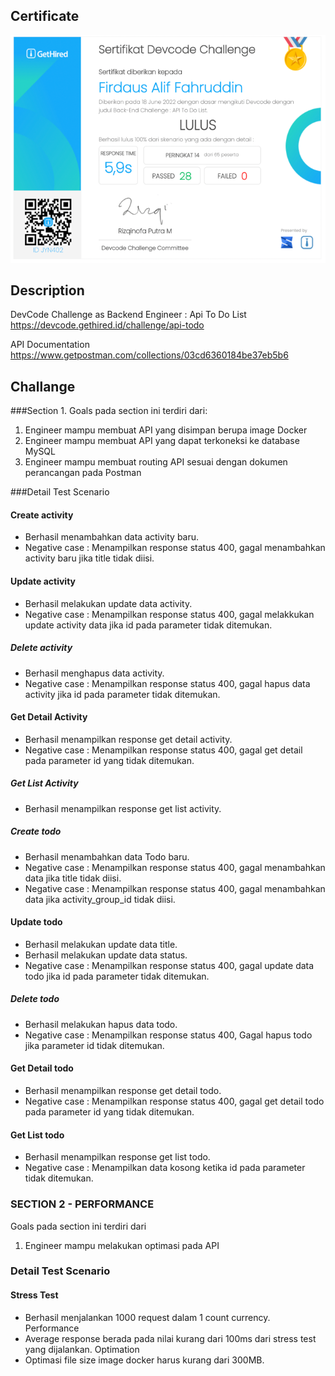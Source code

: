 ## Certificate
![sertifikat](https://github.com/firdausalif/challenge-todolist/blob/main/sert.png?raw=true)

## Description
DevCode Challenge as Backend Engineer : Api To Do List
https://devcode.gethired.id/challenge/api-todo

API Documentation
https://www.getpostman.com/collections/03cd6360184be37eb5b6

## Challange

###Section 1.
Goals pada section ini terdiri dari:
1. Engineer mampu membuat API yang disimpan berupa image Docker
2. Engineer mampu membuat API yang dapat terkoneksi ke database MySQL
3. Engineer mampu membuat routing API sesuai dengan dokumen perancangan pada Postman

###Detail Test Scenario

#### Create activity
- Berhasil menambahkan data activity baru.
- Negative case : Menampilkan response status 400, gagal menambahkan activity baru jika title tidak diisi.

#### Update activity
- Berhasil melakukan update data activity.
- Negative case : Menampilkan response status 400, gagal melakkukan update activity data jika id pada parameter tidak ditemukan.

##### Delete activity
- Berhasil menghapus data activity.
- Negative case : Menampilkan response status 400, gagal hapus data activity jika id pada parameter tidak ditemukan.

#### Get Detail Activity
- Berhasil menampilkan response get detail activity.
- Negative case : Menampilkan response status 400, gagal get detail pada parameter id yang tidak ditemukan.

##### Get List Activity
- Berhasil menampilkan response get list activity.

##### Create todo
- Berhasil menambahkan data Todo baru.
- Negative case : Menampilkan response status 400, gagal menambahkan data jika title tidak diisi.
- Negative case : Menampilkan response status 400, gagal menambahkan data jika activity_group_id tidak diisi.

#### Update todo
- Berhasil melakukan update data title.
- Berhasil melakukan update data status.
- Negative case : Menampilkan response status 400, gagal update data todo jika id pada parameter tidak ditemukan.

##### Delete todo
- Berhasil melakukan hapus data todo.
- Negative case : Menampilkan response status 400, Gagal hapus todo jika parameter id tidak ditemukan.

#### Get Detail todo
- Berhasil menampilkan response get detail todo.
- Negative case : Menampilkan response status 400, gagal get detail todo pada parameter id yang tidak ditemukan.

#### Get List todo
- Berhasil menampilkan response get list todo.
- Negative case : Menampilkan data kosong ketika id pada parameter tidak ditemukan.

### SECTION 2 - PERFORMANCE
Goals pada section ini terdiri dari 
1. Engineer mampu melakukan optimasi pada API

### Detail Test Scenario

#### Stress Test
- Berhasil menjalankan 1000 request dalam 1 count currency.
Performance
- Average response berada pada nilai kurang dari 100ms dari stress test yang dijalankan.
Optimation
- Optimasi file size image docker harus kurang dari 300MB.
